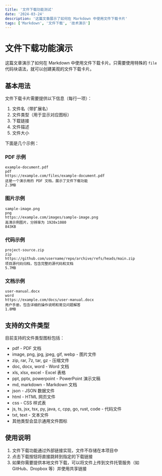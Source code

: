 ```yaml
---
title: '文件下载功能测试'
date: '2024-03-24'
description: '这篇文章展示了如何在 Markdown 中使用文件下载卡片'
tags: ['Markdown', '文件下载', '技术演示']
---
```


# 文件下载功能演示

这篇文章演示了如何在 Markdown 中使用文件下载卡片。只需要使用特殊的 `file` 代码块语法，就可以创建美观的文件下载卡片。

## 基本用法

文件下载卡片需要提供以下信息（每行一项）：
1. 文件名（带扩展名）
2. 文件类型（用于显示对应图标）
3. 下载链接
4. 文件描述
5. 文件大小

下面是几个示例：

### PDF 示例

```file
example-document.pdf
pdf
https://example.com/files/example-document.pdf
这是一个演示用的 PDF 文档，展示了文件下载功能
2.3MB
```

### 图片示例

```file
sample-image.png
png
https://example.com/images/sample-image.png
高清示例图片，分辨率为 1920x1080
843KB
```

### 代码示例

```file
project-source.zip
zip
https://github.com/username/repo/archive/refs/heads/main.zip
项目源代码归档，包含完整的源代码和文档
5.7MB
```

### 文档示例

```file
user-manual.docx
word
https://example.com/docs/user-manual.docx
用户手册，包含详细的操作说明和常见问题解答
1.8MB
```

## 支持的文件类型

目前支持的文件类型图标包括：
- pdf - PDF 文档
- image, png, jpg, jpeg, gif, webp - 图片文件  
- zip, rar, 7z, tar, gz - 压缩文件
- doc, docx, word - Word 文档
- xls, xlsx, excel - Excel 表格
- ppt, pptx, powerpoint - PowerPoint 演示文稿
- md, markdown - Markdown 文档
- json - JSON 数据文件
- html - HTML 网页文件
- css - CSS 样式表
- js, ts, jsx, tsx, py, java, c, cpp, go, rust, code - 代码文件
- txt, text - 文本文件
- 其他类型会显示通用文件图标

## 使用说明

1. 文件下载功能通过外部链接实现，文件不存储在本项目中
2. 点击下载按钮将直接跳转到指定的下载链接
3. 如果你需要提供本地文件下载，可以将文件上传到文件托管服务（如 GitHub、Dropbox 等）并使用共享链接 